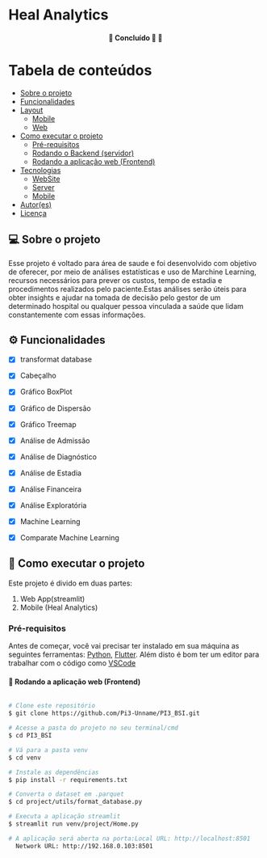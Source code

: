 # Heal Analytics

<h4 align="center">
	🚧   Concluído 🚀 🚧
</h4>

Tabela de conteúdos
=================
<!--ts-->
   * [Sobre o projeto](#-sobre-o-projeto)
   * [Funcionalidades](#-funcionalidades)
   * [Layout](#-layout)
     * [Mobile](#mobile)
     * [Web](#web)
   * [Como executar o projeto](#-como-executar-o-projeto)
     * [Pré-requisitos](#pré-requisitos)
     * [Rodando o Backend (servidor)](#user-content--rodando-o-backend-servidor)
     * [Rodando a aplicação web (Frontend)](#user-content--rodando-a-aplicação-web-frontend)
   * [Tecnologias](#-tecnologias)
     * [WebSite](#user-content-website--react----typescript)
     * [Server](#user-content-server--nodejs----typescript)
     * [Mobile](#user-content-mobile--react-native----typescript)
   * [Autor(es)](#-autor(es))
   * [Licença](#user-content--licença)
<!--te-->


## 💻 Sobre o projeto

Esse projeto é voltado para área de saude e foi desenvolvido com objetivo de oferecer, por meio de análises estatísticas e uso de Marchine Learning, recursos necessários para prever os custos, tempo de estadia e procedimentos realizados pelo paciente.Estas análises serão úteis para obter insights e ajudar na tomada de decisão pelo gestor de um determinado hospital ou qualquer pessoa vinculada a saúde que lidam constantemente com essas informações.




## ⚙️ Funcionalidades

- [x] transformat database
- [x] Cabeçalho
- [x] Gráfico BoxPlot
- [x] Gráfico de Dispersão
- [x] Gráfico Treemap
- [x] Análise de Admissão
- [x] Análise de Diagnóstico
- [x] Análise de Estadia
- [x] Análise Financeira
- [x] Análise Exploratória
- [x] Machine Learning
- [x] Comparate Machine Learning



## 🚀 Como executar o projeto

Este projeto é divido em duas partes:
1. Web App(streamlit) 
2. Mobile (Heal Analytics)


### Pré-requisitos

Antes de começar, você vai precisar ter instalado em sua máquina as seguintes ferramentas:
[Python](https://www.python.org/downloads/), [Flutter](https://flutter.dev). 
Além disto é bom ter um editor para trabalhar com o código como [VSCode](https://code.visualstudio.com/)



#### 🧭 Rodando a aplicação web (Frontend)

```bash

# Clone este repositório
$ git clone https://github.com/Pi3-Unname/PI3_BSI.git

# Acesse a pasta do projeto no seu terminal/cmd
$ cd PI3_BSI

# Vá para a pasta venv
$ cd venv

# Instale as dependências
$ pip install -r requirements.txt

# Converta o dataset em .parquet
$ cd project/utils/format_database.py

# Executa a aplicação streamlit
$ streamlit run venv/project/Home.py

# A aplicação será aberta na porta:Local URL: http://localhost:8501
  Network URL: http://192.168.0.103:8501

```

